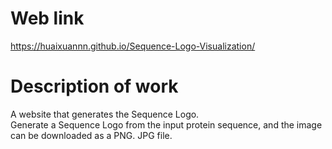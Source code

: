 # Web link  
https://huaixuannn.github.io/Sequence-Logo-Visualization/  
# Description of work  
A website that generates the Sequence Logo.  
Generate a Sequence Logo from the input protein sequence, and the image can be downloaded as a PNG. JPG file.  

